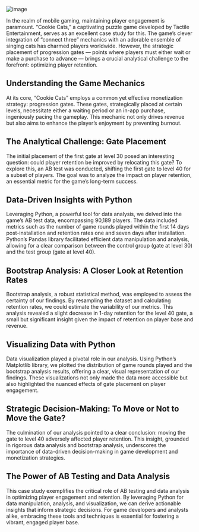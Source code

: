 ![image](https://github.com/user-attachments/assets/980c6187-8669-48cb-a35d-b288ffea97d9)

In the realm of mobile gaming, maintaining player engagement is paramount. “Cookie Cats,” a captivating puzzle game developed by Tactile Entertainment, serves as an excellent case study for this. The game’s clever integration of “connect three” mechanics with an adorable ensemble of singing cats has charmed players worldwide. However, the strategic placement of progression gates — points where players must either wait or make a purchase to advance — brings a crucial analytical challenge to the forefront: optimizing player retention.

## Understanding the Game Mechanics

At its core, “Cookie Cats” employs a common yet effective monetization strategy: progression gates. These gates, strategically placed at certain levels, necessitate either a waiting period or an in-app purchase, ingeniously pacing the gameplay. This mechanic not only drives revenue but also aims to enhance the player’s enjoyment by preventing burnout.

## The Analytical Challenge: Gate Placement

The initial placement of the first gate at level 30 posed an interesting question: could player retention be improved by relocating this gate? To explore this, an AB test was conducted, shifting the first gate to level 40 for a subset of players. The goal was to analyze the impact on player retention, an essential metric for the game’s long-term success.

## Data-Driven Insights with Python

Leveraging Python, a powerful tool for data analysis, we delved into the game’s AB test data, encompassing 90,189 players. The data included metrics such as the number of game rounds played within the first 14 days post-installation and retention rates one and seven days after installation. Python’s Pandas library facilitated efficient data manipulation and analysis, allowing for a clear comparison between the control group (gate at level 30) and the test group (gate at level 40).

## Bootstrap Analysis: A Closer Look at Retention Rates

Bootstrap analysis, a robust statistical method, was employed to assess the certainty of our findings. By resampling the dataset and calculating retention rates, we could estimate the variability of our metrics. This analysis revealed a slight decrease in 1-day retention for the level 40 gate, a small but significant insight given the impact of retention on player base and revenue.

## Visualizing Data with Python

Data visualization played a pivotal role in our analysis. Using Python’s Matplotlib library, we plotted the distribution of game rounds played and the bootstrap analysis results, offering a clear, visual representation of our findings. These visualizations not only made the data more accessible but also highlighted the nuanced effects of gate placement on player engagement.

## Strategic Decision-Making: To Move or Not to Move the Gate?

The culmination of our analysis pointed to a clear conclusion: moving the gate to level 40 adversely affected player retention. This insight, grounded in rigorous data analysis and bootstrap analysis, underscores the importance of data-driven decision-making in game development and monetization strategies.

## The Power of AB Testing and Data Analysis

This case study exemplifies the critical role of AB testing and data analysis in optimizing player engagement and retention. By leveraging Python for data manipulation, analysis, and visualization, we can derive actionable insights that inform strategic decisions. For game developers and analysts alike, embracing these tools and techniques is essential for fostering a vibrant, engaged player base.


